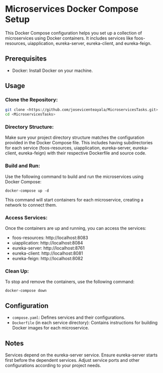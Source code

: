 # Microservices Docker Compose Setup
This Docker Compose configuration helps you set up a collection of microservices using Docker containers. It includes services like foos-resources, uiapplication, eureka-server, eureka-client, and eureka-feign.

## Prerequisites
* Docker: Install Docker on your machine.

## Usage
### Clone the Repository:

```bash
git clone <https://github.com/josevicenteayala/MicroservicesTasks.git>
cd <MicroservicesTasks>
```

### Directory Structure:

Make sure your project directory structure matches the configuration provided in the Docker Compose file. This includes having subdirectories for each service (foos-resources, uiapplication, eureka-server, eureka-client, eureka-feign) with their respective Dockerfile and source code.

### Build and Run:

Use the following command to build and run the microservices using Docker Compose:

```cypher
docker-compose up -d
```
This command will start containers for each microservice, creating a network to connect them.

### Access Services:

Once the containers are up and running, you can access the services:

* foos-resources: http://localhost:8083
* uiapplication: http://localhost:8084
* eureka-server: http://localhost:8761
* eureka-client: http://localhost:8081
* eureka-feign: http://localhost:8082

### Clean Up:

To stop and remove the containers, use the following command:
```cypher
docker-compose down
```

## Configuration
* `compose.yaml`: Defines services and their configurations.
* `Dockerfile` (in each service directory): Contains instructions for building Docker images for each microservice.

## Notes
Services depend on the eureka-server service. Ensure eureka-server starts first before the dependent services.
Adjust service ports and other configurations according to your project needs.